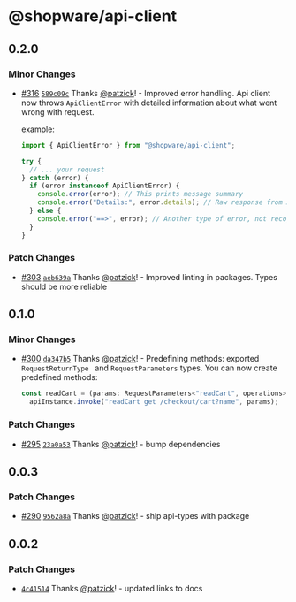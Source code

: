 # @shopware/api-client

## 0.2.0

### Minor Changes

- [#316](https://github.com/shopware/frontends/pull/316) [`589c09c`](https://github.com/shopware/frontends/commit/589c09cdd9dee0db172c371afc5ecd740bdb4723) Thanks [@patzick](https://github.com/patzick)! - Improved error handling. Api client now throws `ApiClientError` with detailed information about what went wrong with request.

  example:

  ```typescript
  import { ApiClientError } from "@shopware/api-client";

  try {
    // ... your request
  } catch (error) {
    if (error instanceof ApiClientError) {
      console.error(error); // This prints message summary
      console.error("Details:", error.details); // Raw response from API
    } else {
      console.error("==>", error); // Another type of error, not recognized by API client
    }
  }
  ```

### Patch Changes

- [#303](https://github.com/shopware/frontends/pull/303) [`aeb639a`](https://github.com/shopware/frontends/commit/aeb639a3244f812c275145345618e5bc0045be0d) Thanks [@patzick](https://github.com/patzick)! - Improved linting in packages. Types should be more reliable

## 0.1.0

### Minor Changes

- [#300](https://github.com/shopware/frontends/pull/300) [`da347b5`](https://github.com/shopware/frontends/commit/da347b548aea93afaab1cc9ebab63f732ecdb964) Thanks [@patzick](https://github.com/patzick)! - Predefining methods: exported `RequestReturnType ` and `RequestParameters` types. You can now create predefined methods:

  ```typescript
  const readCart = (params: RequestParameters<"readCart", operations>) =>
    apiInstance.invoke("readCart get /checkout/cart?name", params);
  ```

### Patch Changes

- [#295](https://github.com/shopware/frontends/pull/295) [`23a0a53`](https://github.com/shopware/frontends/commit/23a0a532410990c0075ea7fff622949ccdecfd49) Thanks [@patzick](https://github.com/patzick)! - bump dependencies

## 0.0.3

### Patch Changes

- [#290](https://github.com/shopware/frontends/pull/290) [`9562a8a`](https://github.com/shopware/frontends/commit/9562a8add35751093d766017abba474f0ad578f8) Thanks [@patzick](https://github.com/patzick)! - ship api-types with package

## 0.0.2

### Patch Changes

- [`4c41514`](https://github.com/shopware/frontends/commit/4c41514f44f0c0769fe82bfea2ea9ad34519b9cd) Thanks [@patzick](https://github.com/patzick)! - updated links to docs
